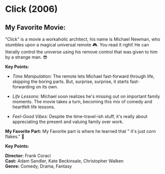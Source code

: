# Click (2006)

## My Favorite Movie:

"Click" is a movie a workaholic architect, his name is Michael Newman, who stumbles upon a magical universal remote 🎮. You read it right! He can literally control the universe using his remove control that was given to him by a strange man. 😎

**Key Points:**

- *Time Manipulation:* The remote lets Michael fast-forward through life, skipping the boring parts. But, surprise, surprise, it starts fast-forwarding on its own.

- *Life Lessons:* Michael soon realizes he's missing out on important family moments. The movie takes a turn, becoming this mix of comedy and heartfelt life lessons.

- *Feel-Good Vibes:* Despite the time-travel-ish stuff, it's really about appreciating the present and valuing family over work.

**My Favorite Part:** My Favorite part is where he learned that " it's just corn flakes." 🌽

**Key Points:**

**Director:** Frank Coraci  
**Cast:** Adam Sandler, Kate Beckinsale, Christopher Walken  
**Genre:** Comedy, Drama, Fantasy
